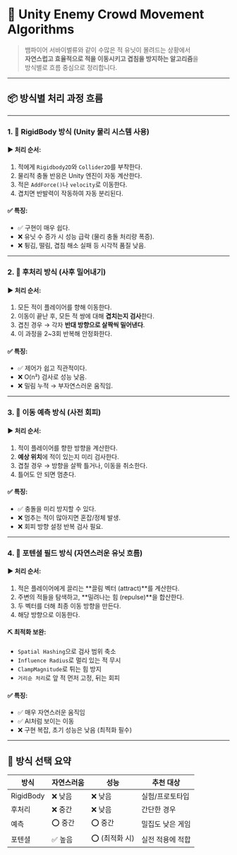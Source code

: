 # 🧠 Unity Enemy Crowd Movement Algorithms

> 뱀파이어 서바이벌류와 같이 수많은 적 유닛이 몰려드는 상황에서  
> **자연스럽고 효율적으로 적을 이동시키고 겹침을 방지하는 알고리즘**을  
> 방식별로 흐름 중심으로 정리합니다.

---

## 📦 방식별 처리 과정 흐름

---

### 1. 🧱 RigidBody 방식 (Unity 물리 시스템 사용)

#### ▶ 처리 순서:

1. 적에게 `Rigidbody2D`와 `Collider2D`를 부착한다.
2. 물리적 충돌 반응은 Unity 엔진이 자동 계산한다.
3. 적은 `AddForce()`나 `velocity`로 이동한다.
4. 겹치면 반발력이 작동하여 자동 분리된다.

#### ✅ 특징:
- ✅ 구현이 매우 쉽다.
- ❌ 유닛 수 증가 시 성능 급락 (물리 충돌 처리량 폭증).
- ❌ 튕김, 떨림, 겹침 해소 실패 등 시각적 품질 낮음.

---

### 2. 🧽 후처리 방식 (사후 밀어내기)

#### ▶ 처리 순서:

1. 모든 적이 플레이어를 향해 이동한다.
2. 이동이 끝난 후, 모든 적 쌍에 대해 **겹치는지 검사**한다.
3. 겹친 경우 → 각자 **반대 방향으로 살짝씩 밀어낸다**.
4. 이 과정을 2~3회 반복해 안정화한다.

#### ✅ 특징:
- ✅ 제어가 쉽고 직관적이다.
- ❌ O(n²) 검사로 성능 낮음.
- ❌ 밀림 누적 → 부자연스러운 움직임.

---

### 3. 🚧 이동 예측 방식 (사전 회피)

#### ▶ 처리 순서:

1. 적이 플레이어를 향한 방향을 계산한다.
2. **예상 위치**에 적이 있는지 미리 검사한다.
3. 겹칠 경우 → 방향을 살짝 틀거나, 이동을 취소한다.
4. 틀어도 안 되면 멈춘다.

#### ✅ 특징:
- ✅ 충돌을 미리 방지할 수 있다.
- ❌ 멈추는 적이 많아지면 혼잡/정체 발생.
- ❌ 회피 방향 설정 반복 검사 필요.

---

### 4. 🔮 포텐셜 필드 방식 (자연스러운 유닛 흐름)

#### ▶ 처리 순서:

1. 적은 플레이어에게 끌리는 **끌림 벡터 (attract)**를 계산한다.
2. 주변의 적들을 탐색하고, **밀려나는 힘 (repulse)**을 합산한다.
3. 두 벡터를 더해 최종 이동 방향을 만든다.
4. 해당 방향으로 이동한다.

#### ⛏ 최적화 보완:

- `Spatial Hashing`으로 검사 범위 축소
- `Influence Radius`로 멀리 있는 적 무시
- `ClampMagnitude`로 튀는 힘 방지
- `거리순 처리`로 앞 적 먼저 고정, 뒤는 회피

#### ✅ 특징:
- ✅ 매우 자연스러운 움직임
- ✅ AI처럼 보이는 이동
- ❌ 구현 복잡, 초기 성능은 낮음 (최적화 필수)

---

## 🧭 방식 선택 요약

| 방식 | 자연스러움 | 성능 | 추천 대상 |
|------|-------------|--------|-------------|
| RigidBody | ❌ 낮음 | ❌ 낮음 | 실험/프로토타입 |
| 후처리 | ❌ 중간 | ❌ 낮음 | 간단한 경우 |
| 예측 | ⭕ 중간 | ⭕ 중간 | 밀집도 낮은 게임 |
| 포텐셜 | ✅ 높음 | ⭕ (최적화 시) | 실전 적용에 적합 |
